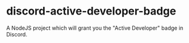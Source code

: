 # discord-active-developer-badge
A NodeJS project which will grant you the "Active Developer" badge in Discord.
